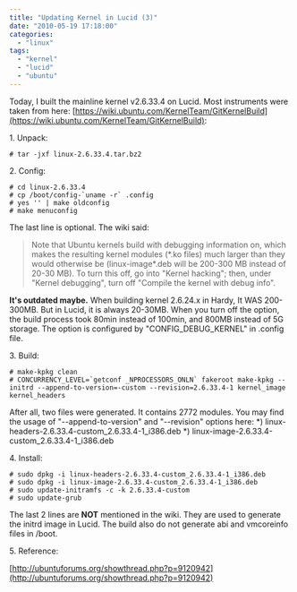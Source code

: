 ```yaml
---
title: "Updating Kernel in Lucid (3)"
date: "2010-05-19 17:18:00"
categories: 
  - "linux"
tags: 
  - "kernel"
  - "lucid"
  - "ubuntu"
---
```


Today, I built the mainline kernel v2.6.33.4 on Lucid. Most instruments were taken from here: [https://wiki.ubuntu.com/KernelTeam/GitKernelBuild](https://wiki.ubuntu.com/KernelTeam/GitKernelBuild):

1\. Unpack:

```
# tar -jxf linux-2.6.33.4.tar.bz2
```

2\. Config:

```
# cd linux-2.6.33.4
# cp /boot/config-`uname -r` .config
# yes '' | make oldconfig
# make menuconfig
```

The last line is optional. The wiki said:

> Note that Ubuntu kernels build with debugging information on, which makes the resulting kernel modules (\*.ko files) much larger than they would otherwise be (linux-image\*.deb will be 200-300 MB instead of 20-30 MB). To turn this off, go into "Kernel hacking"; then, under "Kernel debugging", turn off "Compile the kernel with debug info".

**It's outdated maybe.** When building kernel 2.6.24.x in Hardy, It WAS 200-300MB. But in Lucid, it is always 20-30MB. When you turn off the option, the build process took 80min instead of 100min, and 800MB instead of 5G storage. The option is configured by "CONFIG\_DEBUG\_KERNEL" in .config file.

3\. Build:

```
# make-kpkg clean
# CONCURRENCY_LEVEL=`getconf _NPROCESSORS_ONLN` fakeroot make-kpkg --initrd --append-to-version=-custom --revision=2.6.33.4-1 kernel_image kernel_headers
```

After all, two files were generated. It contains 2772 modules. You may find the usage of "--append-to-version" and "--revision" options here: \*) linux-headers-2.6.33.4-custom\_2.6.33.4-1\_i386.deb \*) linux-image-2.6.33.4-custom\_2.6.33.4-1\_i386.deb

4\. Install:

```
# sudo dpkg -i linux-headers-2.6.33.4-custom_2.6.33.4-1_i386.deb
# sudo dpkg -i linux-image-2.6.33.4-custom_2.6.33.4-1_i386.deb
# sudo update-initramfs -c -k 2.6.33.4-custom
# sudo update-grub
```

The last 2 lines are **NOT** mentioned in the wiki. They are used to generate the initrd image in Lucid. The build also do not generate abi and vmcoreinfo files in /boot.

5\. Reference:

[http://ubuntuforums.org/showthread.php?p=9120942](http://ubuntuforums.org/showthread.php?p=9120942)
